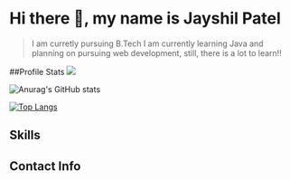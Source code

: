 # Hi there 👋, my name is Jayshil Patel
>I am curretly pursuing B.Tech 
>I am currently learning Java and planning on pursuing web development, still, there is a lot to learn!!

##Profile Stats 
![](https://komarev.com/ghpvc/?username=Jayshil-Patel&color=blue)

![Anurag's GitHub stats](https://github-readme-stats.vercel.app/api?username=Jayshil-Patel&hide=contribs,prs,issues)


[![Top Langs](https://github-readme-stats.vercel.app/api/top-langs/?username=Jayshil-Patel&layout=compact)](https://github.com/anuraghazra/github-readme-stats)

## Skills

## Contact Info
